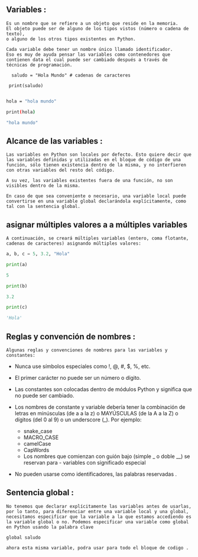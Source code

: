 

## Variables :

    Es un nombre que se refiere a un objeto que reside en la memoria. 
    El objeto puede ser de alguno de los tipos vistos (número o cadena de texto), 
    o alguno de los otros tipos existentes en Python.

    Cada variable debe tener un nombre único llamado identificador. 
    Eso es muy de ayuda pensar las variables como contenedores que 
    contienen data el cual puede ser cambiado después a través de 
    técnicas de programación.
`   saludo = "Hola Mundo" # cadenas de caracteres `

`  print(saludo) `

 ```bash python 

 hola = "hola mundo"
 
 print(hola)

"hola mundo"

 ```



## Alcance de las variables :

    Las variables en Python son locales por defecto. Esto quiere decir que las variables definidas y utilizadas en el bloque de código de una función, sólo tienen existencia dentro de la misma, y no interfieren con otras variables del resto del código.

    A su vez, las variables existentes fuera de una función, no son visibles dentro de la misma.

    En caso de que sea conveniente o necesario, una variable local puede convertirse en una variable global declarándola explícitamente, como tal con la sentencia global.


## asignar múltiples valores a a múltiples variables

    A continuación, se creará múltiples variables (entero, coma flotante, cadenas de caracteres) asignando múltiples valores:
    
``` python
a, b, c = 5, 3.2, "Hola" 

print(a) 

5 

print(b) 

3.2

print(c)

'Hola'
```
## Reglas y convención de nombres :

    Algunas reglas y convenciones de nombres para las variables y constantes:

   * Nunca use símbolos especiales como !, @, #, $, %, etc.

   * El primer carácter no puede ser un número o dígito.

   * Las constantes son colocadas dentro de módulos Python y significa que no puede ser cambiado.

   * Los nombres de constante y variable debería tener la combinación de letras en minúsculas (de a a la z) o MAYÚSCULAS (de la A a la Z) o dígitos (del 0 al 9) o un underscore (_). Por ejemplo:

        - snake_case
        - MACRO_CASE
        - camelCase
        - CapWords
        - Los nombres que comienzan con guión bajo (simple _ o doble __) se reservan para -  variables con significado especial

   *  No pueden usarse como identificadores, las palabras reservadas .

##   Sentencia global :

    No tenemos que declarar explícitamente las variables antes de usarlas, por lo tanto, para diferenciar entre una variable local y una global, necesitamos especificar que la variable a la que estamos accediendo es la variable global o no. Podemos especificar una variable como global en Python usando la palabra clave

` global saludo `

    
    ahora esta misma variable, podra usar para todo el bloque de codigo .